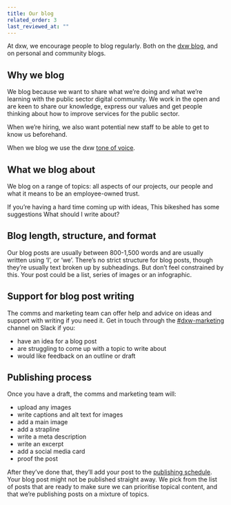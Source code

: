```yaml
---
title: Our blog
related_order: 3
last_reviewed_at: ""
---
```


At dxw, we encourage people to blog regularly. Both on the [dxw blog](https://www.dxw.com/blog/), and on personal and community blogs.

## Why we blog

We blog because we want to share what we’re doing and what we’re learning with the public sector digital community. We work in the open and are keen to share our knowledge, express our values and get people thinking about how to improve services for the public sector.

When we’re hiring, we also want potential new staff to be able to get to know us beforehand.

When we blog we use the dxw [tone of voice](/work-we-do/tone-of-voice/).

## What we blog about

We blog on a range of topics: all aspects of our projects, our people and what it means to be an employee-owned trust. 

If you’re having a hard time coming up with ideas, This bikeshed has some suggestions What should I write about? 

## Blog length, structure, and format

Our blog posts are usually between 800-1,500 words and are usually written using ‘I’, or ‘we’. There’s no strict structure for blog posts, though they’re usually text broken up by subheadings. But don’t feel constrained by this. Your post could be a list, series of images or an infographic.  

## Support for blog post writing

The comms and marketing team can offer help and advice on ideas and support with writing if you need it. Get in touch through the
[\#dxw-marketing](https://dxw.slack.com/archives/C0K5DRKU6) channel on Slack if you:

* have an idea for a blog post
* are struggling to come up with a topic to write about
* would like feedback on an outline or draft

## Publishing process 

Once you have a draft, the comms and marketing team will:

* upload any images
* write captions and alt text for images
* add a main image 
* add a strapline
* write a meta description
* write an excerpt
* add a social media card
* proof the post

After they’ve done that, they’ll add your post to the [publishing schedule](https://trello.com/b/otR1Mmjv/dxw-blogging-and-case-studies-schedule). Your blog post might not be published straight away. We pick from the list of posts that are ready to make sure we can prioritise topical content, and that we’re publishing posts on a mixture of topics.


